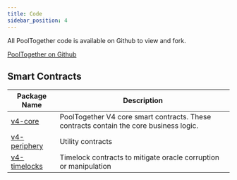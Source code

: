 ```yaml
---
title: Code
sidebar_position: 4
---
```


All PoolTogether code is available on Github to view and fork.  

[PoolTogether on Github](https://github.com/pooltogether)

## Smart Contracts

| Package Name | Description |
| ------------ | ----------- |
| [v4-core](https://github.com/pooltogether/v4-core) | PoolTogether V4 core smart contracts.  These contracts contain the core business logic. |
| [v4-periphery](https://github.com/pooltogether/v4-periphery) | Utility contracts |
| [v4-timelocks](https://github.com/pooltogether/v4-timelocks) | Timelock contracts to mitigate oracle corruption or manipulation |
